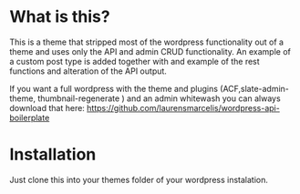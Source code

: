 # What is this?

This is a theme that stripped most of the wordpress functionality out of a theme and uses only the API and admin CRUD functionality. An example of a custom post type is added together with and example of the rest functions and alteration of the API output.

If you want a full wordpress with the theme and plugins (ACF,slate-admin-theme, thumbnail-regenerate ) and an admin whitewash you can always download that here:
https://github.com/laurensmarcelis/wordpress-api-boilerplate

# Installation

Just clone this into your themes folder of your wordpress instalation.
